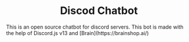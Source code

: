  <h1 align="center">Discod Chatbot</h1>
This is an open source chatbot for discord servers. This bot is made with the help of Discord.js v13 and [Brain](https://brainshop.ai/)
